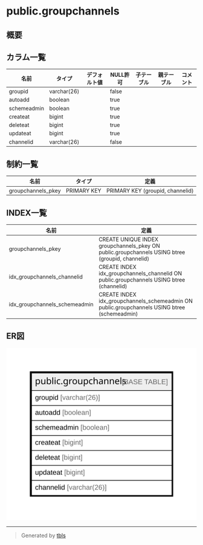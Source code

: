 # public.groupchannels

## 概要

## カラム一覧

| 名前          | タイプ         | デフォルト値       | NULL許可   | 子テーブル      | 親テーブル      | コメント     |
| ----------- | ----------- | ------------ | -------- | ---------- | ---------- | -------- |
| groupid     | varchar(26) |              | false    |            |            |          |
| autoadd     | boolean     |              | true     |            |            |          |
| schemeadmin | boolean     |              | true     |            |            |          |
| createat    | bigint      |              | true     |            |            |          |
| deleteat    | bigint      |              | true     |            |            |          |
| updateat    | bigint      |              | true     |            |            |          |
| channelid   | varchar(26) |              | false    |            |            |          |

## 制約一覧

| 名前                 | タイプ         | 定義                               |
| ------------------ | ----------- | -------------------------------- |
| groupchannels_pkey | PRIMARY KEY | PRIMARY KEY (groupid, channelid) |

## INDEX一覧

| 名前                            | 定義                                                                                              |
| ----------------------------- | ----------------------------------------------------------------------------------------------- |
| groupchannels_pkey            | CREATE UNIQUE INDEX groupchannels_pkey ON public.groupchannels USING btree (groupid, channelid) |
| idx_groupchannels_channelid   | CREATE INDEX idx_groupchannels_channelid ON public.groupchannels USING btree (channelid)        |
| idx_groupchannels_schemeadmin | CREATE INDEX idx_groupchannels_schemeadmin ON public.groupchannels USING btree (schemeadmin)    |

## ER図

![er](public.groupchannels.svg)

---

> Generated by [tbls](https://github.com/k1LoW/tbls)
